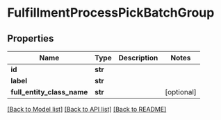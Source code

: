# FulfillmentProcessPickBatchGroup

## Properties
Name | Type | Description | Notes
------------ | ------------- | ------------- | -------------
**id** | **str** |  | 
**label** | **str** |  | 
**full_entity_class_name** | **str** |  | [optional] 

[[Back to Model list]](../README.md#documentation-for-models) [[Back to API list]](../README.md#documentation-for-api-endpoints) [[Back to README]](../README.md)


